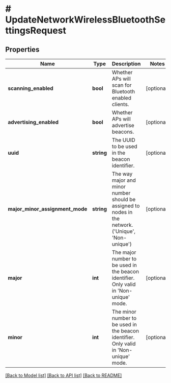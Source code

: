 # # UpdateNetworkWirelessBluetoothSettingsRequest

## Properties

Name | Type | Description | Notes
------------ | ------------- | ------------- | -------------
**scanning_enabled** | **bool** | Whether APs will scan for Bluetooth enabled clients. | [optional]
**advertising_enabled** | **bool** | Whether APs will advertise beacons. | [optional]
**uuid** | **string** | The UUID to be used in the beacon identifier. | [optional]
**major_minor_assignment_mode** | **string** | The way major and minor number should be assigned to nodes in the network. (&#39;Unique&#39;, &#39;Non-unique&#39;) | [optional]
**major** | **int** | The major number to be used in the beacon identifier. Only valid in &#39;Non-unique&#39; mode. | [optional]
**minor** | **int** | The minor number to be used in the beacon identifier. Only valid in &#39;Non-unique&#39; mode. | [optional]

[[Back to Model list]](../../README.md#models) [[Back to API list]](../../README.md#endpoints) [[Back to README]](../../README.md)
